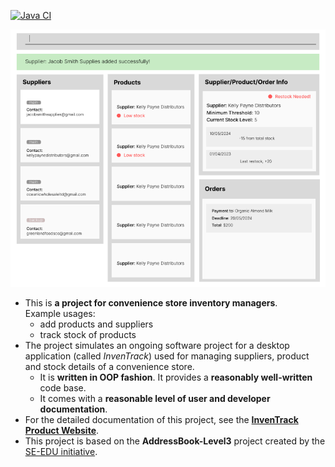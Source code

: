 [![Java CI](https://github.com/AY2425S1-CS2103T-T17-3/tp/actions/workflows/gradle.yml/badge.svg)](https://github.com/AY2425S1-CS2103T-T17-3/tp/actions/workflows/gradle.yml)

![Ui](docs/images/Ui.png)

* This is **a project for convenience store inventory managers**.<br>
  Example usages:
  * add products and suppliers 
  * track stock of products
* The project simulates an ongoing software project for a desktop application (called _InvenTrack_) used for managing suppliers, product and stock details of a convenience store.
  * It is **written in OOP fashion**. It provides a **reasonably well-written** code base.
  * It comes with a **reasonable level of user and developer documentation**.
* For the detailed documentation of this project, see the **[InvenTrack Product Website](https://ay2425s1-cs2103t-t17-3.github.io/tp/)**.
* This project is based on the **AddressBook-Level3** project created by the [SE-EDU initiative](https://se-education.org).
